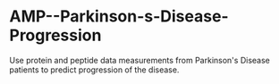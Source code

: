 # AMP--Parkinson-s-Disease-Progression
Use protein and peptide data measurements from Parkinson's Disease patients to predict progression of the disease.
